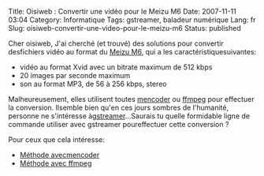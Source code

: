 Title: Oisiweb : Convertir une vidéo pour le Meizu M6
Date: 2007-11-11 03:04
Category: Informatique
Tags: gstreamer, baladeur numérique
Lang: fr
Slug: oisiweb-convertir-une-video-pour-le-meizu-m6
Status: published

Cher oisiweb, J'ai cherché (et trouvé) des solutions pour convertir desfichiers vidéo au format du [Meizu M6](http://en.meizu.com/product_m6sl.asp), qui a les caractéristiquesuivantes:

-   vidéo au format Xvid avec un bitrate maximum de 512 kbps
-   20 images par seconde maximum
-   son au format MP3, de 56 à 256 kbps, stereo

Malheureusement, elles utilisent toutes [mencoder](http://www.mplayerhq.hu/) ou [ffmpeg](http://ffmpeg.mplayerhq.hu/) pour effectuer la conversion. Ilsemble bien qu'en ces jours sombres de l'humanité, personne ne s'intéresse à[gstreamer](http://gstreamer.freedesktop.org/)...Saurais tu quelle formidable ligne de commande utiliser avec gstreamer poureffectuer cette conversion ?

Pour ceux que cela intéresse:

-   [Méthode avecmencoder](http://www.taiabati.com/linux/video-for-meizu.html)
-   [Méthode avec ffmpeg](http://www.meizume.com/showthread.php?t=1936)

